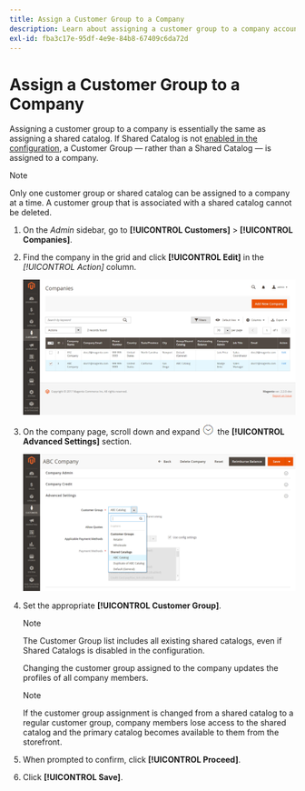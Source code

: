 ```yaml
---
title: Assign a Customer Group to a Company
description: Learn about assigning a customer group to a company account.
exl-id: fba3c17e-95df-4e9e-84b8-67409c6da72d
---
```

# Assign a Customer Group to a Company

Assigning a customer group to a company is essentially the same as assigning a shared catalog. If Shared Catalog is not [enabled in the configuration](enable-basic-features.md), a Customer Group — rather than a Shared Catalog — is assigned to a company.

>[!NOTE]
>
> Only one customer group or shared catalog can be assigned to a company at a time. A customer group that is associated with a shared catalog cannot be deleted.

1. On the _Admin_ sidebar, go to **[!UICONTROL Customers]** > **[!UICONTROL Companies]**.

2. Find the company in the grid and click **[!UICONTROL Edit]** in the _[!UICONTROL Action]_ column.

   ![Edit Company](./assets/companies-grid-edit.png)<!-- zoom -->

3. On the company page, scroll down and expand ![Expansion selector](../assets/icon-display-expand.png) the **[!UICONTROL Advanced Settings]** section.

   ![Customer Groups / Shared Catalogs](./assets/company-customer-group-shared-catalog.png)<!-- zoom -->

4. Set the appropriate **[!UICONTROL Customer Group]**.

   >[!NOTE]
   >
   >The Customer Group list includes all existing shared catalogs, even if Shared Catalogs is disabled in the configuration.

   Changing the customer group assigned to the company updates the profiles of all company members.

   >[!NOTE]
   >
   >If the customer group assignment is changed from a shared catalog to a regular customer group, company members lose access to the shared catalog and the primary catalog becomes available to them from the storefront.

5. When prompted to confirm, click **[!UICONTROL Proceed]**.

6. Click **[!UICONTROL Save]**.
